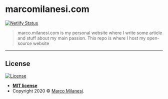# marcomilanesi.com
[![Netlify Status](https://api.netlify.com/api/v1/badges/729d8cea-4059-4116-b695-16dc88c9a76d/deploy-status)](https://app.netlify.com/sites/milanesi/deploys)

> marco.milanesi.com is my personal website where I write some article and stuff about my main passion. This repo is where I host my open-source website

---

## License

[![License](http://img.shields.io/:license-mit-blue.svg?style=flat-square)](http://badges.mit-license.org)

- **[MIT license](https://github.com/marco-milanesi/marcomilanesi.com/blob/master/LICENSE)**
- Copyright 2020 © <a href="https://milanesi.netlify.com/" target="_blank">Marco Milanesi</a>.
